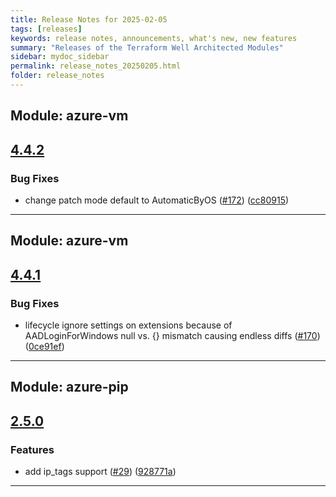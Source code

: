 ```yaml
---
title: Release Notes for 2025-02-05
tags: [releases]
keywords: release notes, announcements, what's new, new features
summary: "Releases of the Terraform Well Architected Modules"
sidebar: mydoc_sidebar
permalink: release_notes_20250205.html
folder: release_notes
---
```


## Module: azure-vm
## [4.4.2](https://github.com/CloudNationHQ/terraform-azure-vm/releases/tag/v4.4.2)


### Bug Fixes

* change patch mode default to AutomaticByOS ([#172](https://github.com/CloudNationHQ/terraform-azure-vm/issues/172)) ([cc80915](https://github.com/CloudNationHQ/terraform-azure-vm/commit/cc80915804ccc7b1226f198e8f475b75f4917686))

---

## Module: azure-vm
## [4.4.1](https://github.com/CloudNationHQ/terraform-azure-vm/releases/tag/v4.4.1)


### Bug Fixes

* lifecycle ignore settings on extensions because of AADLoginForWindows null vs. {} mismatch causing endless diffs ([#170](https://github.com/CloudNationHQ/terraform-azure-vm/issues/170)) ([0ce91ef](https://github.com/CloudNationHQ/terraform-azure-vm/commit/0ce91efe8cdc433141a7ee15e05de959bbdc6056))

---

## Module: azure-pip
## [2.5.0](https://github.com/CloudNationHQ/terraform-azure-pip/releases/tag/v2.5.0)


### Features

* add ip_tags support ([#29](https://github.com/CloudNationHQ/terraform-azure-pip/issues/29)) ([928771a](https://github.com/CloudNationHQ/terraform-azure-pip/commit/928771ace285840cc6d472d31c6454c822ac6849))

---


